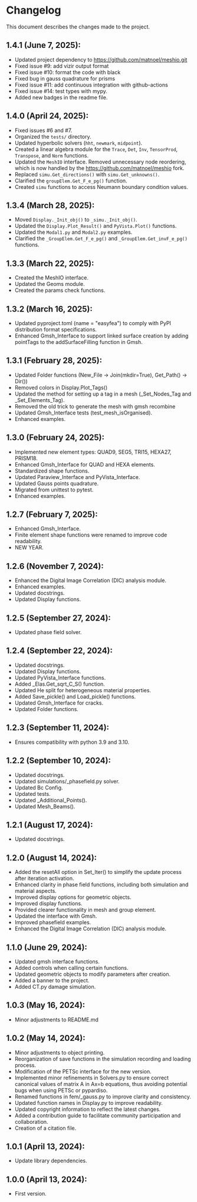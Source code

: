 # Changelog

This document describes the changes made to the project.

## 1.4.1 (June 7, 2025):

- Updated project dependency to https://github.com/matnoel/meshio.git
- Fixed issue #9: add vizir output format
- Fixed issue #10: format the code with black
- Fixed bug in gauss quadrature for prisms
- Fixed issue #11: add continuous integration with github-actions
- Fixed issue #14: test types with mypy.
- Added new badges in the readme file.

## 1.4.0 (April 24, 2025):

- Fixed issues #6 and #7.
- Organized the `tests/` directory.
- Updated hyperbolic solvers (`hht`, `newmark`, `midpoint`).
- Created a linear algebra module for the `Trace`, `Det`, `Inv`, `TensorProd`, `Transpose`, and `Norm` functions.
- Updated the `MeshIO` interface. Removed unnecessary node reordering, which is now handled by the https://github.com/matnoel/meshio fork.
- Replaced `simu.Get_directions()` with `simu.Get_unknowns()`.
- Clarified the `groupElem.Get_F_e_pg()` function.
- Created `simu` functions to access Neumann boundary condition values.

## 1.3.4 (March 28, 2025):

- Moved `Display._Init_obj()` to `_simu._Init_obj()`.
- Updated the `Display.Plot_Result()` and `PyVista.Plot()` functions.
- Updated the `Modal1.py` and `Modal2.py` examples.
- Clarified the `_GroupElem.Get_F_e_pg()` and `_GroupElem.Get_invF_e_pg()` functions.

## 1.3.3 (March 22, 2025):

- Created the MeshIO interface.
- Updated the Geoms module.
- Created the params check functions.

## 1.3.2 (March 16, 2025):

- Updated pyproject.toml (name = "easyfea") to comply with PyPI distribution format specifications.
- Enhanced Gmsh_Interface to support linked surface creation by adding pointTags to the addSurfaceFilling function in Gmsh.

## 1.3.1 (February 28, 2025):

- Updated Folder functions (New_File -> Join(mkdir=True), Get_Path() -> Dir())
- Removed colors in Display.Plot_Tags()
- Updated the method for setting up a tag in a mesh (_Set_Nodes_Tag and _Set_Elements_Tag).
- Removed the old trick to generate the mesh with gmsh recombine
- Updated Gmsh_Interface tests (test_mesh_isOrganised).
- Enhanced examples.

## 1.3.0 (February 24, 2025):

- Implemented new element types: QUAD9, SEG5, TRI15, HEXA27, PRISM18.
- Enhanced Gmsh_Interface for QUAD and HEXA elements.
- Standardized shape functions.
- Updated Paraview_Interface and PyVista_Interface.
- Updated Gauss points quadrature.
- Migrated from unittest to pytest.
- Enhanced examples.

## 1.2.7 (February 7, 2025):

- Enhanced Gmsh_Interface.
- Finite element shape functions were renamed to improve code readability.
- NEW YEAR.

## 1.2.6 (November 7, 2024):

- Enhanced the Digital Image Correlation (DIC) analysis module.
- Enhanced examples.
- Updated docstrings.
- Updated Display functions.

## 1.2.5 (September 27, 2024):

- Updated phase field solver.

## 1.2.4 (September 22, 2024):

- Updated docstrings.
- Updated Display functions.
- Updated PyVista_Interface functions.
- Added _Elas.Get_sqrt_C_S() function.
- Updated He split for heterogeneous material properties.
- Added Save_pickle() and Load_pickle() functions.
- Updated Gmsh_Interface for cracks.
- Updated Folder functions.

## 1.2.3 (September 11, 2024):

- Ensures compatibility with python 3.9 and 3.10.

## 1.2.2 (September 10, 2024):

- Updated docstrings.
- Updated simulations/_phasefield.py solver.
- Updated Bc Config.
- Updated tests.
- Updated _Additional_Points().
- Updated Mesh_Beams().

## 1.2.1 (August 17, 2024):

- Updated docstrings.

## 1.2.0 (August 14, 2024):

- Added the resetAll option in Set_Iter() to simplify the update process after iteration activation.
- Enhanced clarity in phase field functions, including both simulation and material aspects.
- Improved display options for geometric objects.
- Improved display functions.
- Provided clearer functionality in mesh and group element.
- Updated the interface with Gmsh.
- Improved phasefield examples.
- Enhanced the Digital Image Correlation (DIC) analysis module.

## 1.1.0 (June 29, 2024):

- Updated gmsh interface functions.
- Added controls when calling certain functions.
- Updated geometric objects to modify parameters after creation.
- Added a banner to the project.
- Added CT.py damage simulation.

## 1.0.3 (May 16, 2024):

- Minor adjustments to README.md

## 1.0.2 (May 14, 2024):

- Minor adjustments to object printing.
- Reorganization of save functions in the simulation recording and loading process.
- Modification of the PETSc interface for the new version.
- Implemented minor refinements in Solvers.py to ensure correct canonical values of matrix A in Ax=b equations, thus avoiding potential bugs when using PETSc or pypardiso.
- Renamed functions in fem/_gauss.py to improve clarity and consistency.
- Updated function names in Display.py to improve readability.
- Updated copyright information to reflect the latest changes.
- Added a contribution guide to facilitate community participation and collaboration.
- Creation of a citation file.

## 1.0.1 (April 13, 2024):

- Update library dependencies.

## 1.0.0 (April 13, 2024):

- First version.